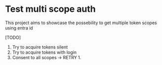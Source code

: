 # Test multi scope auth
This project aims to showcase the possebility to get multiple token scopes using entra id



[TODO]
1. Try to acquire tokens silent
2. Try to acquire tokens with login
3. Consent to all scopes -> RETRY 1.